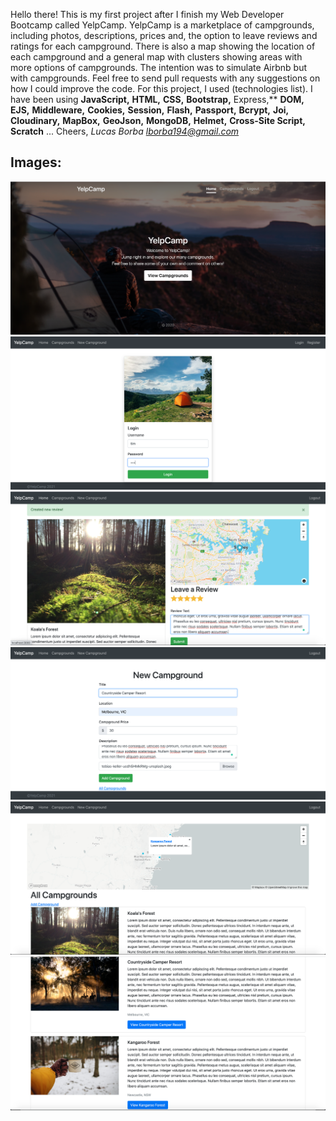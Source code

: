 Hello there!
This is my first project after I finish my Web Developer Bootcamp called YelpCamp.
YelpCamp is a marketplace of campgrounds, including photos, descriptions, prices and, the option to leave reviews and ratings for each campground. 
There is also a map showing the location of each campground and a general map with clusters showing areas with more options of campgrounds. The intention was to simulate Airbnb but with campgrounds. 
Feel free to send pull requests with any suggestions on how I could improve the code. 
For this project, I used (technologies list).
I have been using **JavaScript,** **HTML,** **CSS,** **Bootstrap,** Express,** **DOM,** **EJS,** **Middleware,** **Cookies,** **Session,** **Flash,** **Passport,** **Bcrypt,** **Joi,** **Cloudinary,** **MapBox,** **GeoJson,** **MongoDB,** **Helmet,** **Cross-Site Script,** **Scratch** ...
Cheers,
*Lucas Borba*
*lborba194@gmail.com*

## Images:
![Home Page](img/Home_Page.png)
![Login Page](img/Login_Page.png)
![Add Camp Page](img/Including_new_campground.png)
![Form Add Camp Page](img/Form_add_new_campground.png)
![Campgrounds Page](img/Campgrounds_visualization1.png)
![Campgrounds Page](img/Campgrounds_visualization2.png)
